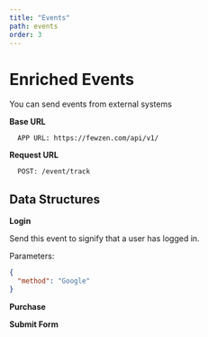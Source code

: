 ```yaml
---
title: "Events"
path: events
order: 3
---
```

# Enriched Events

You can send events from external systems

  __Base URL__

      APP URL: https://fewzen.com/api/v1/

  __Request URL__

      POST: /event/track


## Data Structures

  __Login__

Send this event to signify that a user has logged in.

Parameters:
```json
{
  "method": "Google"
}
```
  __Purchase__

  __Submit Form__
